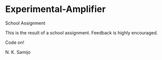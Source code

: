 # Experimental-Amplifier
School Assignment

This is the result of a school assignment. Feedback is highly encouraged.

Code on!

N. K. Samijo